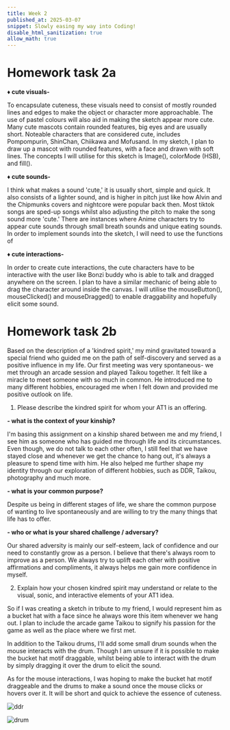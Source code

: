 ```yaml
---
title: Week 2
published_at: 2025-03-07
snippet: Slowly easing my way into Coding!
disable_html_sanitization: true
allow_math: true
---
```


# Homework task 2a

**♦ cute visuals-**

 To encapsulate cuteness, these visuals need to consist of mostly rounded lines and edges to make the object or character more approachable. The use of pastel colours will also aid in making the sketch appear more cute. Many cute mascots contain rounded features, big eyes and are usually short. Noteable characters that are considered cute, includes Pompompurin, ShinChan, Chiikawa and Mofusand. In my sketch, I plan to draw up a mascot with rounded features, with a face and drawn with soft lines. The concepts I will utilise for this sketch is Image(), colorMode (HSB), and fill().

**♦ cute sounds-**

 I think what makes a sound 'cute,' it is usually short, simple and quick. It also consists of a lighter sound, and is higher in pitch just like how Alvin and the Chipmunks covers and nightcore were popular back then. Most tiktok songs are sped-up songs whilst also adjusting the pitch to make the song sound more 'cute.' There are instances where Anime characters try to appear cute sounds through small breath sounds and unique eating sounds. In order to implement sounds into the sketch, I will need to use the functions of  

**♦ cute interactions-**

In order to create cute interactions, the cute characters have to be interactive with the user like Bonzi buddy who is able to talk and dragged anywhere on the screen. I plan to have a similar mechanic of being able to drag the character around inside the canvas. I will utilise the mouseButton(), mouseClicked() and mouseDragged() to enable draggability and hopefully elicit some sound.



# Homework task 2b
Based on the description of a 'kindred spirit,' my mind gravitated toward a special friend who guided me on the path of self-discovery and served as a positive influence in my life. Our first meeting was very spontaneous- we met through an arcade session and played Taikou together. It felt like a miracle to meet someone with so much in common. He introduced me to many different hobbies, encouraged me when I felt down and provided me positive outlook on life. 

1. Please describe the kindred spirit for whom your AT1 is an offering.

**- what is the context of your kinship?**

I'm basing this assignment on a kinship shared between me and my friend, I see him as someone who has guided me through life and its circumstances. Even though, we do not talk to each other often, I still feel that we have stayed close and whenever we get the chance to hang out, it's always a pleasure to spend time with him. He also helped me  further shape my identity through our exploration of different hobbies, such as DDR, Taikou, photography and much more.

**- what is your common purpose?**

Despite us being in different stages of life, we share the common purpose of wanting to live spontaneously and are willing to try the many things that life has to offer. 

**- who or what is your shared challenge / adversary?**

Our shared adversity is mainly our self-esteem, lack of confidence and our need to constantly grow as a person.  I believe that there's always room to improve as a person. We always try to uplift each other with positive affirmations and compliments, it always helps me gain more confidence in myself.


2. Explain how your chosen kindred spirit may understand or relate to the visual, sonic, and interactive elements of your AT1 idea.

So if I was creating a sketch in tribute to my friend, I would represent him as a bucket hat with a face since he always wore this item whenever we hang out. I plan to include the arcade game Taikou to signify his passion for the game as well as the place where we first met.

In addition to the Taikou drums, I'll add some small drum sounds when the mouse interacts with the drum. Though I am unsure if it is possible to make the bucket hat motif draggable, whilst being able to interact with the drum by simply dragging it over the drum to elicit the sound.

As for the mouse interactions, I was hoping to make the bucket hat motif draggeable and the drums to make a sound once the mouse clicks or hovers over it. It will be short and quick to achieve the essence of cuteness. 

![ddr](Pictures/ddr.jpg)

![drum](Pictures/drum.jpg)
